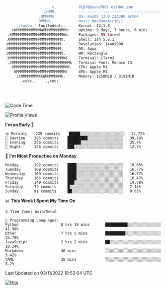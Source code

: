 
```bash
                    'c.          최윤혁@yunu7067-GitHub.com
                 ,xNMM.          -------------------------------------
               .OMMMMo           OS: macOS 13.0 22A380 arm64
               OMMM0,            Host: MacBookAir10,1
     .;loddo:' loolloddol;.      Kernel: 22.1.0
   cKMMMMMMMMMMNWMMMMMMMMMM0:    Uptime: 9 days, 7 hours, 6 mins
 .KMMMMMMMMMMMMMMMMMMMMMMMWd.    Packages: 55 (brew)
 XMMMMMMMMMMMMMMMMMMMMMMMX.      Shell: zsh 5.8.1
;MMMMMMMMMMMMMMMMMMMMMMMM:       Resolution: 1440x900
:MMMMMMMMMMMMMMMMMMMMMMMM:       DE: Aqua
.MMMMMMMMMMMMMMMMMMMMMMMMX.      WM: Rectangle
 kMMMMMMMMMMMMMMMMMMMMMMMMWd.    Terminal: iTerm2
 .XMMMMMMMMMMMMMMMMMMMMMMMMMMk   Terminal Font: Monaco 13
  .XMMMMMMMMMMMMMMMMMMMMMMMMK.   CPU: Apple M1
    kMMMMMMMMMMMMMMMMMMMMMMd     GPU: Apple M1
     ;KMMMMMMMWXXWMMMMMMMk.      Memory: 1258MiB / 8192MiB
       .cooc,.    .,coo:.

```

<br />
<br />

<!--START_SECTION:waka-->
![Code Time](http://img.shields.io/badge/Code%20Time-1%2C375%20hrs%202%20mins-blue)

![Profile Views](http://img.shields.io/badge/Profile%20Views-0-blue)

**I'm an Early 🐤** 

```text
🌞 Morning    229 commits    █████░░░░░░░░░░░░░░░░░░░░   22.72% 
🌆 Daytime    395 commits    █████████░░░░░░░░░░░░░░░░   39.19% 
🌃 Evening    256 commits    ██████░░░░░░░░░░░░░░░░░░░   25.4% 
🌙 Night      128 commits    ███░░░░░░░░░░░░░░░░░░░░░░   12.7%

```
📅 **I'm Most Productive on Monday** 

```text
Monday       192 commits    ████░░░░░░░░░░░░░░░░░░░░░   19.05% 
Tuesday      169 commits    ████░░░░░░░░░░░░░░░░░░░░░   16.77% 
Wednesday    169 commits    ████░░░░░░░░░░░░░░░░░░░░░   16.77% 
Thursday     166 commits    ████░░░░░░░░░░░░░░░░░░░░░   16.47% 
Friday       149 commits    ███░░░░░░░░░░░░░░░░░░░░░░   14.78% 
Saturday     72 commits     █░░░░░░░░░░░░░░░░░░░░░░░░   7.14% 
Sunday       91 commits     ██░░░░░░░░░░░░░░░░░░░░░░░   9.03%

```


📊 **This Week I Spent My Time On** 

```text
⌚︎ Time Zone: Asia/Seoul

💬 Programming Languages: 
Python                   8 hrs 19 mins       ██████████░░░░░░░░░░░░░░░   41.98% 
Other                    7 hrs 5 mins        █████████░░░░░░░░░░░░░░░░   35.79% 
JavaScript               2 hrs 2 mins        ██░░░░░░░░░░░░░░░░░░░░░░░   10.34% 
Markdown                 40 mins             ░░░░░░░░░░░░░░░░░░░░░░░░░   3.42% 
YAML                     38 mins             ░░░░░░░░░░░░░░░░░░░░░░░░░   3.2%

```


 Last Updated on 03/11/2022 18:53:04 UTC
<!--END_SECTION:waka-->

<!-- https://hits.seeyoufarm.com -->  
[![Hits](https://hits.seeyoufarm.com/api/count/incr/badge.svg?url=https%3A%2F%2Fgithub.com%2Fyunu7067&count_bg=%2379C83D&title_bg=%23555555&icon=&icon_color=%23E7E7E7&title=hits&edge_flat=true)](https://hits.seeyoufarm.com)
